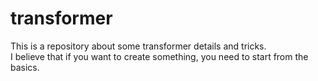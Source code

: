 # transformer
This is a repository about some transformer details and tricks.
<br>I believe that if you want to create something, you need to start from the basics.</br>

